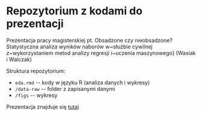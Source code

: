 # Repozytorium z kodami do prezentacji

Prezentacja pracy magisterskiej pt. Obsadzone czy nieobsadzone? Statystyczna analiza wyników naborów w~służbie cywilnej z~wykorzystaniem metod analizy regresji i~uczenia maszynowego} (Wasiak i Walczak)

Struktura repozytorium:

+ `eda.rmd` -- kody w języku R (analiza danych i wykresy)
+ `/data-raw` -- folder z zapisanymi danymi
+ `/figs` -- wykresy

Prezentacja znajduje się [tutaj](2025_kprm_warszawa.pdf)

